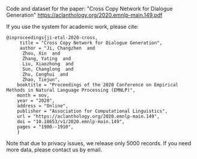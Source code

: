 Code and dataset for the paper: "Cross Copy Network for Dialogue Generation" https://aclanthology.org/2020.emnlp-main.149.pdf

If you use the system for academic work, please cite:

    @inproceedings{ji-etal-2020-cross,
         title = "Cross Copy Network for Dialogue Generation", 
         author = "Ji, Changzhen  and
          Zhou, Xin  and
          Zhang, Yating  and
          Liu, Xiaozhong  and
          Sun, Changlong  and
          Zhu, Conghui  and
          Zhao, Tiejun",
        booktitle = "Proceedings of the 2020 Conference on Empirical Methods in Natural Language Processing (EMNLP)",
        month = nov, 
        year = "2020",
        address = "Online",
        publisher = "Association for Computational Linguistics",
        url = "https://aclanthology.org/2020.emnlp-main.149",
        doi = "10.18653/v1/2020.emnlp-main.149",
        pages = "1900--1910",
        }





Note that due to privacy issues, we release only 5000 records. If you need more data, please contact us by email.
